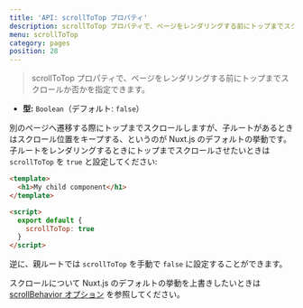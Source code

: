 ```yaml
---
title: 'API: scrollToTop プロパティ'
description: scrollToTop プロパティで、ページをレンダリングする前にトップまでスクロールか否かを指定できます。
menu: scrollToTop
category: pages
position: 28
---
```


> scrollToTop プロパティで、ページをレンダリングする前にトップまでスクロールか否かを指定できます。

- **型:** `Boolean`（デフォルト: `false`）

別のページへ遷移する際にトップまでスクロールしますが、子ルートがあるときはスクロール位置をキープする、というのが Nuxt.js のデフォルトの挙動です。子ルートをレンダリングするときにトップまでスクロールさせたいときは `scrollToTop` を `true` と設定してください:

```html
<template>
  <h1>My child component</h1>
</template>

<script>
  export default {
    scrollToTop: true
  }
</script>
```

逆に、親ルートでは `scrollToTop` を手動で `false` に設定することができます。

スクロールについて Nuxt.js のデフォルトの挙動を上書きしたいときは [scrollBehavior オプション](/api/configuration-router#scrollBehavior) を参照してください。
